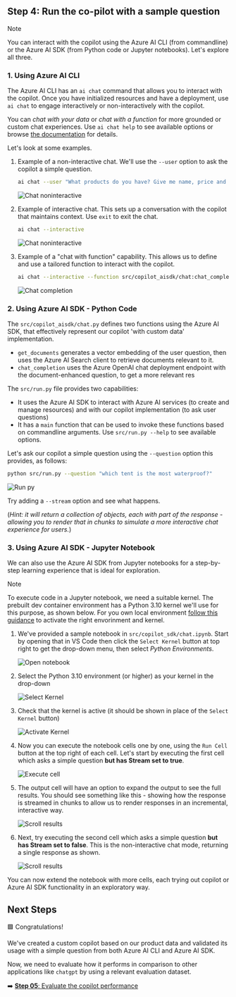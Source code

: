 ## Step 4: Run the co-pilot with a sample question

> [!NOTE]  
> You can interact with the copilot using the Azure AI CLI (from commandline) or the Azure AI SDK (from Python code or Jupyter notebooks). Let's explore all three.


### 1. Using Azure AI CLI

The Azure AI CLI has an `ai chat` command that allows you to interact with the copilot. Once you have initialized resources and have a deployment, use `ai chat` to engage interactively or non-interactively with the copilot. 

You can _chat with your data_ or _chat with a function_ for more grounded or custom chat experiences. Use `ai chat help` to see available options or browse [the documentation](https://learn.microsoft.com/azure/ai-studio/how-to/cli-install#ai-chat) for details. 

Let's look at some examples.


1. Example of a non-interactive chat. We'll use the `--user` option to ask the copilot a simple question.

    ```bash
    ai chat --user "What products do you have? Give me name, price and 1 sentence descriptions for each"
    ```

    ![Chat noninteractive](./img/13-ai-chat-noninteractive.png)

1. Example of interactive chat. This sets up a conversation with the copilot that maintains context. Use `exit` to exit the chat.

    ```bash
    ai chat --interactive
    ```
    ![Chat noninteractive](./img/14-ai-chat-interactive.png)

3. Example of a "chat with function" capability. This allows us to define and use a tailored function to interact with the copilot.

    ```bash
    ai chat --interactive --function src/copilot_aisdk/chat:chat_completion
    ```
    ![Chat completion](./img/15-ai-chat-completion.png)



### 2. Using Azure AI SDK - Python Code

The `src/copilot_aisdk/chat.py` defines two functions using the Azure AI SDK, that effectively represent our copilot 'with custom data' implementation.
 - `get_documents` generates a vector embedding of the user question, then uses the Azure AI Search client to retrieve documents relevant to it.
 - `chat_completion` uses the Azure OpenAI chat deployment endpoint with the document-enhanced question, to get a more relevant res

The `src/run.py` file provides two capabilities:
 - It uses the Azure AI SDK to interact with Azure AI services (to create and manage resources) and with our copilot implementation (to ask user questions)
 - It has a `main` function that can be used to invoke these functions based on commandline arguments. Use `src/run.py --help` to see available options.

Let's ask our copilot a simple question using the `--question` option this provides, as follows:

```bash
python src/run.py --question "which tent is the most waterproof?"
```
![Run py](./img/16-runpy-chat.png)


Try adding a `--stream` option and see what happens.

(_Hint: it will return a collection of objects, each with part of the response - allowing you to render that in chunks to simulate a more interactive chat experience for users._)


### 3. Using Azure AI SDK - Jupyter Notebook

We can also use the Azure AI SDK from Jupyter notebooks for a step-by-step learning experience that is ideal for exploration.

> [!NOTE]  
> To execute code in a Jupyter notebook, we need a suitable kernel. The prebuilt dev container environment has a Python 3.10 kernel we'll use for this purpose, as shown below. For you own local environment [follow this guidance](https://code.visualstudio.com/docs/datascience/jupyter-notebooks) to activate the right envorinment and kernel.

1. We've provided a sample notebook in `src/copilot_sdk/chat.ipynb`. Start by opening that in VS Code then click the `Select Kernel` button at top right to get the drop-down menu, then select _Python Environments_.

    ![Open notebook](./img/17-notebook-setup.png) 

1. Select the Python 3.10 environment (or higher) as your kernel in the drop-down

    ![Select Kernel](./img/18-notebook-select.png) 
1. Check that the kernel is active (it should be shown in place of the `Select Kernel` button)

    ![Activate Kernel](./img/19-notebook-activate.png)
1. Now you can execute the notebook cells one by one, using the `Run Cell` button at the top right of each cell. Let's start by executing the first cell which asks a simple question **but has Stream set to true**.

    ![Execute cell](./img/20-notebook-cell-result.png) 
1. The output cell will have an option to expand the output to see the full results. You should see something like this - showing how the response is streamed in chunks to allow us to render responses in an incremental, interactive way.

    ![Scroll results](./img/21-notebook-cell-scroll.png) 
1. Next, try executing the second cell which asks a simple question **but has Stream set to false**. This is the non-interactive chat mode, returning a single response as shown.

    ![Scroll results](./img/22-notebook-cell-single.png) 

You can now extend the notebook with more cells, each trying out copilot or Azure AI SDK functionality in an exploratory way.


## Next Steps

🟩 Congratulations!

We've created a custom copilot based on our product data and validated its usage with a simple question from both Azure AI CLI and Azure AI SDK. 

Now, we need to evaluate how it performs in comparison to other applications like `chatgpt` by using a relevant evaluation dataset.

➡️ [**Step 05**: Evaluate the copilot performance](./step-05.md)